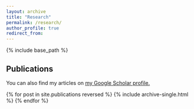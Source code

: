```yaml
---
layout: archive
title: "Research"
permalink: /research/
author_profile: true
redirect_from:
---
```


{% include base_path %}

<h2> Publications </h2>

You can also find my articles on <u><a href="https://scholar.google.com/citations?user=R7_PYuQAAAAJ">my Google Scholar profile</a>.</u>

{% for post in site.publications reversed %}
  {% include archive-single.html %}
{% endfor %}

